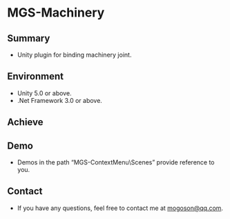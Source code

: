 # MGS-Machinery

## Summary
- Unity plugin for binding machinery joint.

## Environment
- Unity 5.0 or above.
- .Net Framework 3.0 or above.

## Achieve

## Demo
- Demos in the path “MGS-ContextMenu\Scenes” provide reference to you.

## Contact
- If you have any questions, feel free to contact me at mogoson@qq.com.
